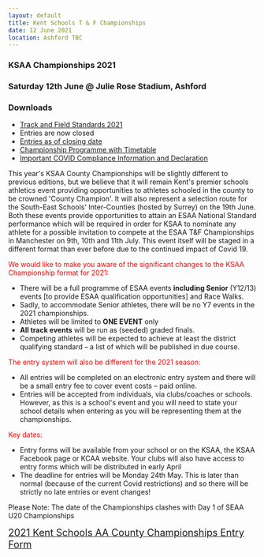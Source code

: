 ```yaml
---
layout: default
title: Kent Schools T & F Championships
date: 12 June 2021
location: Ashford TBC
---
```


### KSAA Championships 2021

### Saturday 12th June @ Julie Rose Stadium, Ashford

<div class="panel panel-info">
    <div class="panel-heading">
        <h3 class="panel-title">Downloads</h3>
    </div>
    <div class="panel-body">
        <ul>
            <li><a href="/files/events/20-21/2021-06-12-kent-schools-t-and-f-championships/T-and-F-Standards-2021.pdf">Track and Field Standards 2021</a></li>
            <li>Entries are now closed</li>
            <li><a href="/files/events/20-21/2021-06-12-kent-schools-t-and-f-championships/entries-2021-05-25.pdf">Entries as of closing date</a></li>
            <li><a href="/files/events/20-21/2021-06-12-kent-schools-t-and-f-championships/KSAATrackandFieldChampionshipProgramme2021.pdf">Championship Programme with Timetable</a></li>
            <li><a href="/files/events/20-21/2021-06-12-kent-schools-t-and-f-championships/Covid-Compliance-Information-and-Declaration.pdf">Important COVID Compliance Information and Declaration</a></li>
        </ul>
    </div>
</div>

This year's KSAA County Championships will be slightly different to previous editions, but we believe that it will remain Kent's premier schools athletics event providing opportunities to athletes schooled in the county to be crowned 'County Champion'. It will also represent a selection route for the South-East Schools' Inter-Counties (hosted by Surrey) on the 19th June. Both these events provide opportunities to attain an ESAA National Standard performance which will be required in order for KSAA to nominate any athlete for a possible invitation to compete at the ESAA T&F Championships in Manchester on 9th, 10th and 11th July. This event itself will be staged in a different format than ever before due to the continued impact of Covid 19.

<span style="color:red">We would like to make you aware of the significant changes to the KSAA Championship format for 2021:</span>

- There will be a full programme of ESAA events **including Senior** (Y12/13) events [to provide ESAA qualification opportunities] and Race Walks.
- Sadly, to accommodate Senior athletes, there will be no Y7 events in the 2021 championships.
- Athletes will be limited to **ONE EVENT** only
- **All track events** will be run as (seeded) graded finals.
- Competing athletes will be expected to achieve at least the district qualifying standard – a list of which will be published in due course.

<span style="color:red">The entry system will also be different for the 2021 season:</span>

- All entries will be completed on an electronic entry system and there will be a small entry fee to cover event costs – paid online.
- Entries will be accepted from individuals, via clubs/coaches or schools. However, as this is a school's event and you will need to state your school details when entering as you will be representing them at the championships.

<span style="color:red">Key dates:</span>

- Entry forms will be available from your school or on the KSAA, the KSAA Facebook page or KCAA website. Your clubs will also have access to entry forms which will be distributed in early April
- The deadline for entries will be Monday 24th May. This is later than normal (because of the current Covid restrictions) and so there will be strictly no late entries or event changes!

Please Note: The date of the Championships clashes with Day 1 of SEAA U20 Championships

<span style="font-size: 1.4em;">[2021 Kent Schools AA County Championships Entry Form](https://forms.gle/pvGsry2goPPyVYNL9)</span>
